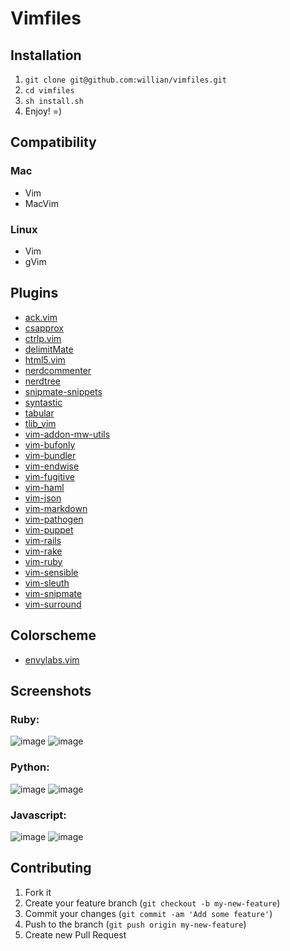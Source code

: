 # Vimfiles

## Installation

1. `git clone git@github.com:willian/vimfiles.git`
2. `cd vimfiles`
3. `sh install.sh`
4. Enjoy! =)

## Compatibility

### Mac

* Vim
* MacVim

### Linux

* Vim
* gVim

## Plugins

* [ack.vim](https://github.com/mileszs/ack.vim)
* [csapprox](https://github.com/godlygeek/csapprox)
* [ctrlp.vim](https://github.com/kien/ctrlp.vim)
* [delimitMate](https://github.com/Raimondi/delimitMate)
* [html5.vim](https://github.com/othree/html5.vim)
* [nerdcommenter](https://github.com/scrooloose/nerdcommenter)
* [nerdtree](https://github.com/scrooloose/nerdtree)
* [snipmate-snippets](https://github.com/honza/snipmate-snippets)
* [syntastic](https://github.com/scrooloose/syntastic)
* [tabular](https://github.com/godlygeek/tabular)
* [tlib_vim](https://github.com/tomtom/tlib_vim)
* [vim-addon-mw-utils](https://github.com/MarcWeber/vim-addon-mw-utils)
* [vim-bufonly](https://github.com/duff/vim-bufonly)
* [vim-bundler](https://github.com/tpope/vim-bundler)
* [vim-endwise](https://github.com/tpope/vim-endwise)
* [vim-fugitive](https://github.com/tpope/vim-fugitive)
* [vim-haml](https://github.com/tpope/vim-haml)
* [vim-json](https://github.com/leshill/vim-json)
* [vim-markdown](https://github.com/tpope/vim-markdown)
* [vim-pathogen](https://github.com/tpope/vim-pathogen)
* [vim-puppet](https://github.com/rodjek/vim-puppet)
* [vim-rails](https://github.com/tpope/vim-rails)
* [vim-rake](https://github.com/tpope/vim-rake)
* [vim-ruby](https://github.com/vim-ruby/vim-ruby)
* [vim-sensible](https://github.com/tpope/vim-sensible)
* [vim-sleuth](https://github.com/tpope/vim-sleuth)
* [vim-snipmate](https://github.com/garbas/vim-snipmate)
* [vim-surround](https://github.com/tpope/vim-surround)


## Colorscheme

* [envylabs.vim](https://github.com/willian/envylabs.vim)


## Screenshots
### Ruby:
![image](https://raw.github.com/willian/envylabs.vim/master/screenshots/ruby_dark.png)
![image](https://raw.github.com/willian/envylabs.vim/master/screenshots/ruby_light.png)

### Python:
![image](https://raw.github.com/willian/envylabs.vim/master/screenshots/python_dark.png)
![image](https://raw.github.com/willian/envylabs.vim/master/screenshots/python_light.png)

### Javascript:
![image](https://raw.github.com/willian/envylabs.vim/master/screenshots/javascript_dark.png)
![image](https://raw.github.com/willian/envylabs.vim/master/screenshots/javascript_light.png)

## Contributing
1. Fork it
2. Create your feature branch (`git checkout -b my-new-feature`)
3. Commit your changes (`git commit -am 'Add some feature'`)
4. Push to the branch (`git push origin my-new-feature`)
5. Create new Pull Request

